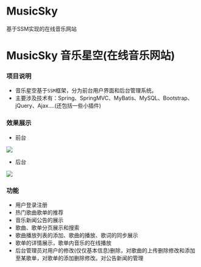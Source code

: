 # MusicSky
基于SSM实现的在线音乐网站
# MusicSky 音乐星空(在线音乐网站)

### 项目说明

- 音乐星空基于`SSM`框架，分为前台用户界面和后台管理系统。
- 主要涉及技术有：Spring、SpringMVC、MyBatis、MySQL、Bootstrap、jQuery、Ajax....(还包括一些小插件)

### 效果展示

- 前台

![](https://cdn.jsdelivr.net/gh/Iooooot/photos@master/project/20210524174815.gif)

- 后台

![](https://cdn.jsdelivr.net/gh/Iooooot/photos@master/project/20210524175225.gif)

### 功能

- 用户登录注册
- 热门歌曲歌单的推荐
- 音乐新闻公告的展示
- 歌曲、歌单分页展示和搜索
- 歌曲播放列表的添加、歌曲的播放、歌词的同步展示
- 歌单的详情展示，歌单内音乐的在线播放
- 后台管理员对用户的修改(仅仅基本信息)删除，对歌曲的上传删除修改和添加至某歌单，对歌单的添加删除修改。对公告新闻的管理
